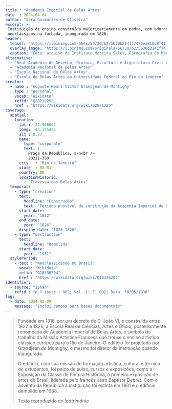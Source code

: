 ```yaml
---
title : "Academia Imperial de Belas Artes"
date  : 2024-04-04
author: "Sara Guimarães de Oliveira"
excerpt: >-
 Instituição de ensino construída majoritariamente em pedra, com adornos
 neoclássicos na fachada, inaugurada em 1826.
header:
  teaser: "https://i.pinimg.com/564x/56/30/b2/5630b2141f7476ea818d8f417b84fc0f.png"
  overlay_image: "https://i.pinimg.com/originals/56/30/b2/5630b2141f7476ea818d8f417b84fc0f.png"
  caption: "Foto: arquivo do Instituto Moreira Sales, Fotografia de Mac Ferrez"
alternative:
  - "Real Academia de Desenho, Pintura, Escultura e Arquitetura Civil e Náutica"
  - "Academia Nacional de Belas Artes"
  - "Escola Nacional de Belas Artes"
  - "Escola de Belas Artes da Universidade Federal do Rio de Janeiro"
creator:
  - name : "Auguste Henri Victor Grandjean de Montigny"
    type : "personal"
    vocab: "Wikidata"
    refid: "Q2871225"
    href : "https://wikidata.org/wiki/Q2871225"
coverage:
  spatial:
    location:
      lat : -22.908662 
      long: -43.175422
      alt : 8.27
      name:
        type: "corporate"
        text: |
          Praça da República, s/n<br />
          20211-350
      city   : "Rio de Janeiro"
      state  : BR-RJ
      country: BR
      locationHistoric:
        - "Travessa das Belas Artes"
  temporal:
    - type: "creation"
      text:
        headline: "Construção"
        text: "Período provável de construção da Academia Imperial de Belas Artes"
      start_date:
        year: "1822"
      end_date:
        year: "1826"
      display_date: "1826-1826"
    - type: "destruction"
      text:
        headline: "Demolida"
      start_date:
        year: "1931"
  stylePeriod:
    - text : "Neoclassicismo no Brasil"
      vocab: "Wikidata"
      refid: "Q10336204"
      href : "https://wikidata.org/wiki/Q10336204"
identifier:
  - source: "Iphan"
    refid : "n.º inscr.: 002; Vol. 1; F. 002; Data: 30/05/1938"
log:
  - date: 2024-02-09
    message: "Inclui campos para bases documentais"
---
```


> Fundada em 1816, por um decreto de D. João VI, e construída entre 1822 e
> 1826, a Escola Real de Ciências, Artes e Ofício, posteriormente
> renomeada de Academia Imperial de Belas Artes, é simbolo do trabalho da
> Missão Artística Francesa que trouxe o ensino artístico clássico europeu
> para o Rio de Janeiro. O edifício foi projetado por Grandjean de
> Montigny, o mesmo foi diretor da instituição quando inaugurada.
> 
> O edifício, com sua missão de formação artística, cultural e técnica de
> estudantes, foi palco de aulas, cursos e exposições, como a I Exposição
> da Classe de Pintura Histórica, a primeira exposição de artes do Brasil,
> liderada pelo francês Jean Baptiste Debret. Com o advento da República a
> instituição foi extinta em 1931 e o edifício demolido em 1938.
> 
> <footer class="figure-caption">Texto reproduzido do <cite>Ipatrimônio</footer>

